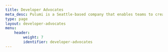 ```yaml
---
title: Developer Advocates
meta_desc: Pulumi is a Seattle-based company that enables teams to create, deploy, and manage modern cloud applications and infrastructure.
type: page
layout: developer-advocates
menu:
    header:
        weight: 7
        identifier: developer-advocates
---
```

